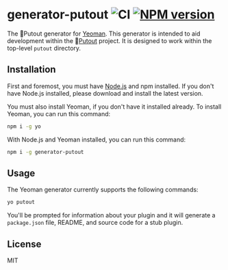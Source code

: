 # generator-putout ![CI](https://github.com/eslint/generator-eslint/workflows/CI/badge.svg) [![NPM version](https://img.shields.io/npm/v/generator-eslint.svg?style=flat)](https://npmjs.org/package/generator-eslint)

The 🐊Putout generator for [Yeoman](https://yeoman.io/). This generator is intended to aid development within the 🐊[Putout](https://github.com/coderaiser/putout) project. It is designed to work within the top-level `putout` directory.

## Installation

First and foremost, you must have [Node.js](https://nodejs.org/) and npm installed. If you don't have Node.js installed, please download and install the latest version.

You must also install Yeoman, if you don't have it installed already. To install Yeoman, you can run this command:

```sh
npm i -g yo
```

With Node.js and Yeoman installed, you can run this command:

```sh
npm i -g generator-putout
```

## Usage

The Yeoman generator currently supports the following commands:

```sh
yo putout
```

You'll be prompted for information about your plugin and it will generate a `package.json` file, README, and source code for a stub plugin.

## License

MIT
